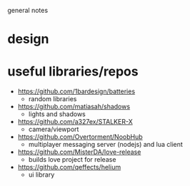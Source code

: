 general notes

# design

# useful libraries/repos

* https://github.com/1bardesign/batteries
    * random libraries
* https://github.com/matiasah/shadows
    * lights and shadows
* https://github.com/a327ex/STALKER-X
    * camera/viewport
* https://github.com/Overtorment/NoobHub
    * multiplayer messaging server (nodejs) and lua client
* https://github.com/MisterDA/love-release
    * builds love project for release
* https://github.com/qeffects/helium
    * ui library